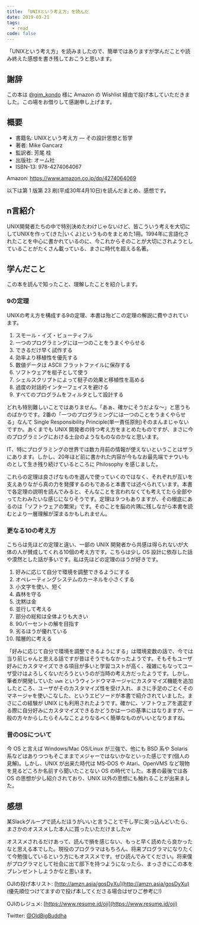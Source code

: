```yaml
---
title: 「UNIXという考え方」を読んだ
date: 2019-03-21
tags:
  - read
code: false
---
```

「UNIXという考え方」を読みましたので、簡単ではありますが学んだことや読み終えた感想を書き残しておこうと思います。

## 謝辞

この本は [@gim_kondo](https://twitter.com/gim_kondo) 様に Amazon の Wishlist 経由で投げ本していただきました。この場をお借りして感謝申し上げます。

## 概要

- 書籍名: UNIXという考え方 ― その設計思想と哲学
- 著者: Mike Gancarz
- 監訳者: 芳尾 桂
- 出版社: オーム社
- ISBN-13: 978-4274064067

Amazon: https://www.amazon.co.jp/dp/4274064069

以下は第 1 版第 23 刷(平成30年4月10日)を読んだまとめ、感想です。

## n言紹介

UNIX開発者たちの中で特別決めたわけじゃないけど、皆こういう考えを大切にしてUNIXを作って(きた|いくよ)というものをまとめた1冊。1994年に言語化されたことを中心に書かれているのに、今これからそのことが大切にされようとしていることがたくさん載っている、まさに時代を超える名著。

## 学んだこと

この本を読んで知ったこと、理解したことを紹介します。

### 9の定理

UNIXの考え方を構成する9の定理、本書は殆どこの定理の解説に費やされています。

1. スモール・イズ・ビューティフル
2. 一つのプログラミングには一つのことをうまくやらせる
3. できるだけ早く試作する
4. 効率より移植性を優先する
5. 数値データは ASCII フラットファイルに保存する
6. ソフトウェアを梃子として使う
7. シェルスクリプトによって梃子の効果と移植性を高める
8. 過度の対話的インターフェイスを避ける
9. すべてのプログラムをフィルタとして設計する

どれも特別難しいことではありません。「あぁ、確かにそうだよな〜」と思うものばかりです。2番の「一つのプログラミングには一つのことをうまくやらせる」なんて Single Responsibility Principle(単一責任原則)そのまんまじゃないですか。あくまでも UNIX 開発者の持つ考え方をまとめたものですが、まさに今のプログラミングにおける土台のようなものなのかなと思います。

IT、特にプログラミングの世界では数カ月前の情報が使えないということはザラにあります。しかし、20年ほど前に書かれた内容が今もなお最先端でナウいものとして生き残り続けているところに Philosophy を感じました。

これらの定理は良さげなものを選んで使っていくのではなく、それぞれが互いを支えありながら真の力を発揮するのもであると本書では述べられています。本書で各定理の説明を読んでみると、そんなことを言われなくても考えてたら全部やってたわみたいな感じになりそうです。定理は９つもありますが、その根底にあるのは「ソフトウェアの繁栄」です。そのことを脳の片隅に残しながら本書を読むとより一層理解が深まるかもしれません。

### 更なる10の考え方

こちらは先ほどの定理と違い、一部の UNIX 開発者から共感は得られないが大体の人が賛成してくれる10個の考え方です。こちらは少し OS 設計に依存した話や漠然とした話が多いです。私は先ほどの定理のほうが好きです。

1. 好みに応じて自分で環境を調整できるようにする
2. オペレーティングシステムのカーネルを小さくする
3. 小文字を使い、短く
4. 森林を守る
5. 沈黙は金
6. 並行して考える
7. 部分の総和は全体よりも大きい
8. 90パーセントの解を目指す
9. 劣るほうが優れている
10. 階層的に考える

「好みに応じて自分で環境を調整できるようにする」は環境変数の話で、今では当り前じゃんと思える話ですが昔はそうでもなかったようです。そもそもユーザ好みにカスタマイズできる項目が多いと学習コストが高く、複雑にもなってユーザ受けはよろしくないだろうというのが当時の考え方だったようです。しかし、筆者が開発していた `uwm` というウィンドウマネージャにカスタマイズ機能を追加したところ、ユーザがそのカスタマイズ性を受け入れ、まさに手足のごとくそのマネージャを使いこなした、というエピソードが本書で紹介されていました。まさにこの経験が UNIX にも利用されたようです。確かに、ソフトウェアを選定する際に自分好みにカスタマイズできるかどうかは一つの基準にはなりますが、一般の方々からしたらそんなことよりなるべく簡単なものがいいとなりますね。

### 昔のOSについて

今 OS と言えば Windows/Mac OS/Linux が三強で、他にも BSD 系や Solaris 系などはありつつもそこままでメジャーではないかなといった感じです(個人の見解)。しかし、UNIX が出来た時代は MS-DOS や Atari、OpenVMS など現物を見るどころか名前すら聞いたことない OS の時代でした。本書の最後では各 OS の思想が少し紹介されており、UNIX 以外の思想にも触れることが出来ました。

## 感想

某Slackグループで読んだほうがいいと言うことで干し芋に突っ込んどいたら、まさかのオススメした本人に買ったいただけましたｗ

オススメされるだけあって、読んで損を感じない、もっと早く読めたら良かったなと思える本でした。現役のプログラマはもちろん、将来プログラマになりたくて今勉強しているという方にもオススメです。ぜひ読んでみてください。将来僕がプログラマとして社会に出て部下を持つようになったら、まっさきにこの本をプレンゼントしようかなと思います。

OJIの投げ本リスト: [http://amzn.asia/gosDyXu](http://amzn.asia/gosDyXu) (優先順位つけてますので投げ本してくださる場合はぜひご参考に!)

OJIのレジュメ: [https://www.resume.id/oji](https://www.resume.id/oji)

Twitter: [@OldBigBuddha](https://twitter.com/OldBigBuddha)
